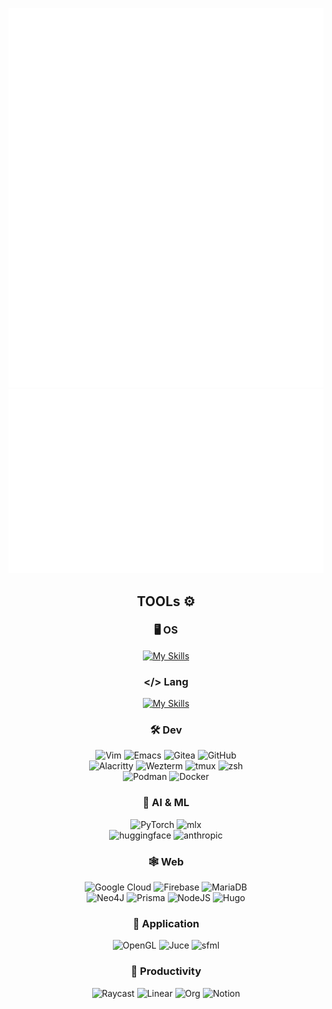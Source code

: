 <div align="center">

[![Metrics](https://raw.githubusercontent.com/william1209/william1209/main/github-metrics.svg)](/github-metrics.svg) 
[![Metrics](https://raw.githubusercontent.com/william1209/william1209/main/metrics.plugin.habits.charts.svg)](/metrics.plugin.habits.charts.svg) 

</div>

<div align="center">

## TOOLs ⚙️
### 🖥️ OS
<!--
![macOS](https://img.shields.io/badge/mac%20os-000000?style=for-the-badge&logo=macos&logoColor=F0F0F0)
![Ubuntu](https://img.shields.io/badge/Ubuntu-E95420?style=for-the-badge&logo=ubuntu&logoColor=white)
![Windows](https://img.shields.io/badge/Windows-0078D6?style=for-the-badge&logo=windows&logoColor=white)
-->
[![My Skills](https://skillicons.dev/icons?i=apple,ubuntu,windows&perline=4)](https://skillicons.dev)

### </> Lang 
[![My Skills](https://skillicons.dev/icons?i=python,cpp,c,rust&perline=4)](https://skillicons.dev)
<!--[!Top Langs](https://github-readme-stats.vercel.app/api/top-langs/?username=william1209&layout=compact&hide=html)-->
<!--<a href="https://github.com/anuraghazra/convoychat">
  <img height=200 align='center' src="https://github-readme-stats.vercel.app/api/top-langs?username=william1209&layout=compact&langs_count=8&card_width=320&hide=html" />
</a>-->


### 🛠️ Dev
<!--
[![My Skills](https://skillicons.dev/icons?i=vim,emacs,git,github,anaconda,pytorch,docker,kubernetes&perline=4)](https://skillicons.dev)
-->
![Vim](https://img.shields.io/badge/VIM-%2311AB00.svg?style=for-the-badge&logo=vim&logoColor=white)
![Emacs](https://img.shields.io/badge/Emacs-%237F5AB6.svg?&style=for-the-badge&logo=gnu-emacs&logoColor=white)
![Gitea](https://img.shields.io/badge/Gitea-34495E?style=for-the-badge&logo=gitea&logoColor=5D9425)
![GitHub](https://img.shields.io/badge/github-%23121011.svg?style=for-the-badge&logo=github&logoColor=white) <br>
![Alacritty](https://img.shields.io/badge/-alacritty-logo?style=for-the-badge&logo=alacritty&color=%2316222A)
![Wezterm](https://img.shields.io/badge/-wezterm-logo?style=for-the-badge&logo=wezterm&color=%234E49EE)
![tmux](https://img.shields.io/badge/-tmux-logo?style=for-the-badge&logo=tmux&color=%23393939)
![zsh](https://img.shields.io/badge/-zsh-logo?style=for-the-badge&logo=zsh&color=%230C1321)
<br>
![Podman](https://img.shields.io/badge/-podman-logo?style=for-the-badge&logo=podman&color=%23892CA0)
![Docker](https://img.shields.io/badge/docker-%230db7ed.svg?style=for-the-badge&logo=docker&logoColor=white)

### 👾 AI & ML
![PyTorch](https://img.shields.io/badge/PyTorch-%23EE4C2C.svg?style=for-the-badge&logo=PyTorch&logoColor=white)
![mlx](https://img.shields.io/badge/-mlx-logo?style=for-the-badge&color=%23000&link=https%3A%2F%2Fml-explore.github.io%2Fmlx%2Fbuild%2Fhtml%2Finstall.html)<br>
![huggingface](https://img.shields.io/badge/-huggingface-logo?style=for-the-badge&logo=huggingface&color=%236B86C2)
![anthropic](https://img.shields.io/badge/-anthropic-logo?style=for-the-badge&logo=anthropic&color=%23000)


### 🕸️ Web
<!--[![My Skills](https://skillicons.dev/icons?i=prisma,mysql,mongodb&perline=4)](https://skillicons.dev)-->
![Google Cloud](https://img.shields.io/badge/GoogleCloud-%234285F4.svg?style=for-the-badge&logo=google-cloud&logoColor=white)
![Firebase](https://img.shields.io/badge/firebase-a08021?style=for-the-badge&logo=firebase&logoColor=ffcd34)
![MariaDB](https://img.shields.io/badge/MariaDB-003545?style=for-the-badge&logo=mariadb&logoColor=white)<br>
![Neo4J](https://img.shields.io/badge/Neo4j-008CC1?style=for-the-badge&logo=neo4j&logoColor=white)
![Prisma](https://img.shields.io/badge/Prisma-3982CE?style=for-the-badge&logo=Prisma&logoColor=white)
![NodeJS](https://img.shields.io/badge/node.js-6DA55F?style=for-the-badge&logo=node.js&logoColor=white)
![Hugo](https://img.shields.io/badge/Hugo-black.svg?style=for-the-badge&logo=Hugo)

### 📱 Application
![OpenGL](https://img.shields.io/badge/OpenGL-%23FFFFFF.svg?style=for-the-badge&logo=opengl)
![Juce](https://img.shields.io/badge/-juce-logo?style=for-the-badge&logo=juce&logoColor=%23F2A054&color=%238DC63F)
![sfml](https://img.shields.io/badge/-sfml-logo?style=for-the-badge&logo=sfml&logoColor=%23FEFEFE&color=%23000)


### 💨 Productivity
![Raycast](https://img.shields.io/badge/-raycast-logo?style=for-the-badge&logo=raycast&color=%23292525)
![Linear](https://img.shields.io/badge/-linear-logo?style=for-the-badge&logo=linear&color=%232E3035)
![Org](https://img.shields.io/badge/-orgroam-logo?style=for-the-badge&logo=org&logoColor=%23FEFEFE&color=%2377AA99)
![Notion](https://img.shields.io/badge/Notion-%23000000.svg?style=for-the-badge&logo=notion&logoColor=white)

</div>


<!--
**william1209/william1209** is a ✨ _special_ ✨ repository because its `README.md` (this file) appears on your GitHub profile.

Here are some ideas to get you started:

- 🔭 I’m currently working on ...
- 🌱 I’m currently learning ...
- 👯 I’m looking to collaborate on ...
- 🤔 I’m looking for help with ...
- 💬 Ask me about ...
- 📫 How to reach me: ...
- 😄 Pronouns: ...
- ⚡ Fun fact: ...
-->
